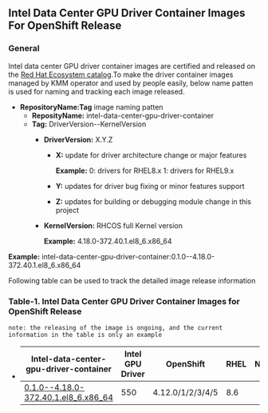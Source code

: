 ## Intel Data Center GPU Driver Container Images For OpenShift Release
### General
Intel data center GPU driver container images are certified and released on the [Red Hat Ecosystem catalog](https://catalog.redhat.com/).To make the driver container images managed by KMM operator and used by people easily, below name patten is used for naming and tracking each image released.

* **RepositoryName:Tag** image naming patten
  * **ReposityName:** intel-data-center-gpu-driver-container
  * **Tag:** DriverVersion--KernelVersion
    * **DriverVersion:** X.Y.Z
      * **X:** update for driver architecture change or major features 
        
        **Example:** 0: drivers for RHEL8.x  1: drivers for RHEL9.x
      * **Y:** updates for driver bug fixing or minor features support
      * **Z:** updates for building or debugging module change in this project
    * **KernelVersion:** RHCOS full Kernel version
        
        **Example:** 4.18.0-372.40.1.el8_6.x86_64

**Example:** intel-data-center-gpu-driver-container:0.1.0--4.18.0-372.40.1.el8_6.x86_64

Following table can be used to track the detailed image release information

### Table-1. Intel Data Center GPU Driver Container Images for OpenShift Release

`note: the releasing of the image is ongoing, and the current information in the table is only an example`

-
    |Intel-data-center-gpu-driver-container|Intel GPU Driver|OpenShift|RHEL|Notes|
    | ------------- |-------------|-------------|-------------|-------------|
    |[0.1.0--4.18.0-372.40.1.el8_6.x86_64]() | 550 | 4.12.0/1/2/3/4/5 |8.6||
